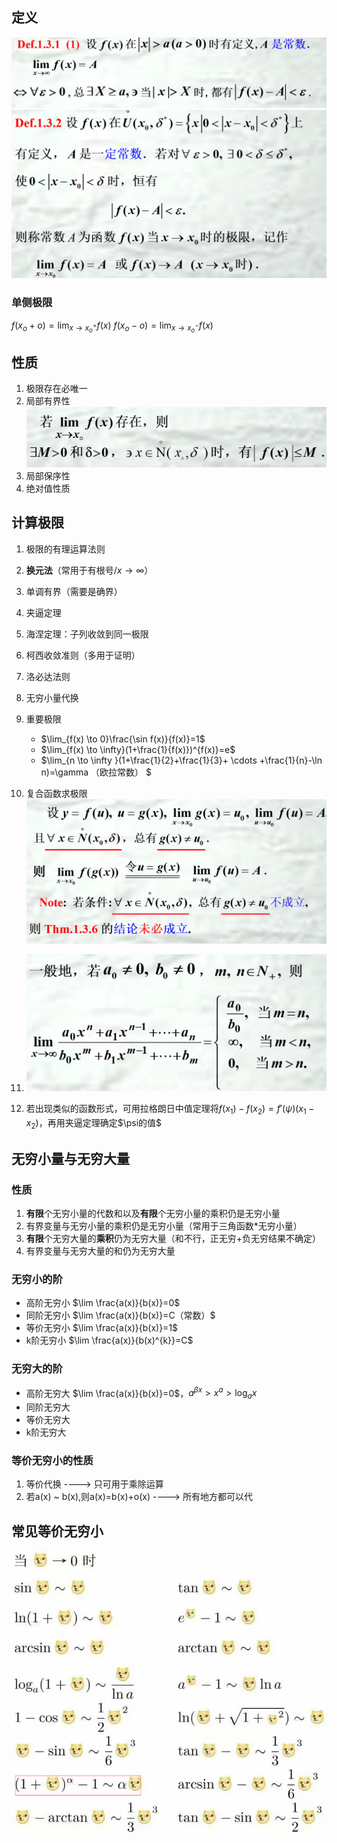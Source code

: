 ## 定义
![](images/2022-11-01-15-15-43.png)![](images/2022-11-01-15-16-33.png)

### 单侧极限
$f(x_o+o)=\lim_{x \to x_o^{+}}f(x)$
$f(x_o-o)=\lim_{x \to x_o^{-}}f(x)$

## 性质
1. 极限存在必唯一
2. 局部有界性![](images/2022-11-01-15-19-21.png)
3. 局部保序性
4. 绝对值性质

## 计算极限
1. 极限的有理运算法则
2. **换元法**（常用于有根号/$x \to \infty$）
3. 单调有界（需要是确界）
4. 夹逼定理
5. 海涅定理：子列收敛到同一极限
6. 柯西收敛准则（多用于证明）
7. 洛必达法则
8. 无穷小量代换
9. 重要极限
    * $\lim_{f(x) \to 0}\frac{\sin f(x)}{f(x)}=1$
    * $\lim_{f(x) \to \infty}(1+\frac{1}{f(x)})^{f(x)}=e$
    * $\lim_{n \to \infty }(1+\frac{1}{2}+\frac{1}{3}+ \cdots +\frac{1}{n}-\ln n)=\gamma （欧拉常数） $
10. 复合函数求极限
    ![](images/2022-11-01-15-30-25.png)

11. ![](images/2022-11-01-15-36-10.png)
12. 若出现类似的函数形式，可用拉格朗日中值定理将$f(x_1)-f(x_2)=f'(\psi)(x_1-x_2)$，再用夹逼定理确定$\psi的值$


## 无穷小量与无穷大量
### 性质
1. **有限**个无穷小量的代数和以及**有限**个无穷小量的乘积仍是无穷小量
2. 有界变量与无穷小量的乘积仍是无穷小量（常用于三角函数*无穷小量）
3. **有限**个无穷大量的**乘积**仍为无穷大量（和不行，正无穷+负无穷结果不确定）
4. 有界变量与无穷大量的和仍为无穷大量

### 无穷小的阶
* 高阶无穷小 $\lim \frac{a(x)}{b(x)}=0$
* 同阶无穷小 $\lim \frac{a(x)}{b(x)}=C（常数）$
* 等价无穷小 $\lim \frac{a(x)}{b(x)}=1$
* k阶无穷小  $\lim \frac{a(x)}{b(x)^{k}}=C$

### 无穷大的阶
* 高阶无穷大 $\lim \frac{a(x)}{b(x)}=0$，$a^{\beta x}>x^{a}>\log _{a}x$
* 同阶无穷大
* 等价无穷大
* k阶无穷大

### 等价无穷小的性质
1. 等价代换 ----> 只可用于乘除运算
2. 若a(x) ~ b(x),则a(x)=b(x)+o(x) ----> 所有地方都可以代

## 常见等价无穷小
![](images/2022-11-01-15-44-58.png)



   